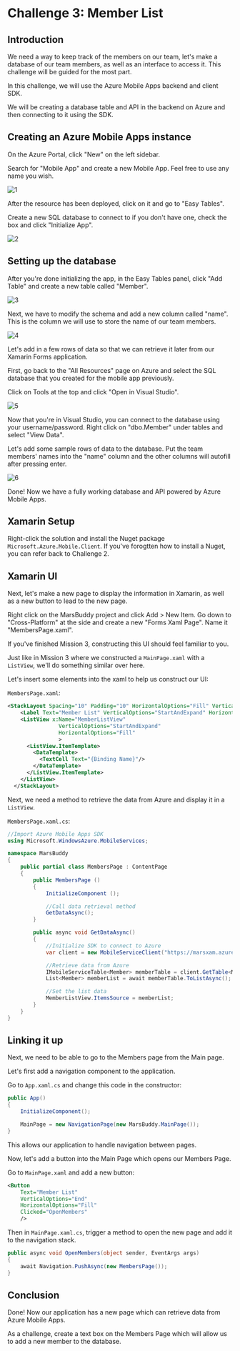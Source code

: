 # Challenge 3: Member List

## Introduction
We need a way to keep track of the members on our team, let's make a database of our team members, as well as an interface to access it. This challenge will be guided for the most part.

In this challenge, we will use the Azure Mobile Apps backend and client SDK.

We will be creating a database table and API in the backend on Azure and then connecting to it using the SDK.

## Creating an Azure Mobile Apps instance
On the Azure Portal, click "New" on the left sidebar.

Search for "Mobile App" and create a new Mobile App. Feel free to use any name you wish.

![1](Images/C3/1.PNG)

After the resource has been deployed, click on it and go to "Easy Tables".

Create a new SQL database to connect to if you don't have one, check the box and click "Initialize App".

![2](Images/C3/2.PNG)

## Setting up the database

After you're done initializing the app, in the Easy Tables panel, click "Add Table" and create a new table called "Member".

![3](Images/C3/3.PNG)

Next, we have to modify the schema and add a new column called "name". This is the column we will use to store the name of our team members.

![4](Images/C3/4.PNG)

Let's add in a few rows of data so that we can retrieve it later from our Xamarin Forms application.

First, go back to the "All Resources" page on Azure and select the SQL database that you created for the mobile app previously.

Click on Tools at the top and click "Open in Visual Studio".

![5](Images/C3/5.PNG)

Now that you're in Visual Studio, you can connect to the database using your username/password. Right click on "dbo.Member" under tables and select "View Data".

Let's add some sample rows of data to the database. Put the team members' names into the "name" column and the other columns will autofill after pressing enter.

![6](Images/C3/6.PNG)

Done! Now we have a fully working database and API powered by Azure Mobile Apps.

## Xamarin Setup

Right-click the solution and install the Nuget package `Microsoft.Azure.Mobile.Client`. If you've forogtten how to install a Nuget, you can refer back to Challenge 2.

## Xamarin UI

Next, let's make a new page to display the information in Xamarin, as well as a new button to lead to the new page.

Right click on the MarsBuddy project and click Add > New Item. Go down to "Cross-Platform" at the side and create a new "Forms Xaml Page". Name it "MembersPage.xaml".

If you've finished Mission 3, constructing this UI should feel familiar to you.

Just like in Mission 3 where we constructed a `MainPage.xaml` with a `ListView`, we'll do something similar over here. 

Let's insert some elements into the xaml to help us construct our UI:

`MembersPage.xaml`:

```xml
<StackLayout Spacing="10" Padding="10" HorizontalOptions="Fill" VerticalOptions="Fill" Orientation="Vertical">
    <Label Text="Member List" VerticalOptions="StartAndExpand" HorizontalOptions="Center" />
    <ListView x:Name="MemberListView"
                VerticalOptions="StartAndExpand"
                HorizontalOptions="Fill"
                >
      <ListView.ItemTemplate>
        <DataTemplate>
          <TextCell Text="{Binding Name}"/>
        </DataTemplate>
      </ListView.ItemTemplate>
    </ListView>
  </StackLayout>
```

Next, we need a method to retrieve the data from Azure and display it in a `ListView`.

`MembersPage.xaml.cs`:

```cs
//Import Azure Mobile Apps SDK
using Microsoft.WindowsAzure.MobileServices;

namespace MarsBuddy
{
	public partial class MembersPage : ContentPage
	{
        public MembersPage ()
        {
            InitializeComponent ();

            //Call data retrieval method
            GetDataAsync();
        }

        public async void GetDataAsync()
        {
            //Initialize SDK to connect to Azure
            var client = new MobileServiceClient("https://marsxam.azurewebsites.net");

            //Retrieve data from Azure
            IMobileServiceTable<Member> memberTable = client.GetTable<Member>();
            List<Member> memberList = await memberTable.ToListAsync();

            //Set the list data
            MemberListView.ItemsSource = memberList;
        }
    }
}
```

## Linking it up
Next, we need to be able to go to the Members page from the Main page.

Let's first add a navigation component to the application.

Go to `App.xaml.cs` and change this code in the constructor:

```cs
public App()
{
    InitializeComponent();

    MainPage = new NavigationPage(new MarsBuddy.MainPage());
}
```

This allows our application to handle navigation between pages.

Now, let's add a button into the Main Page which opens our Members Page.

Go to `MainPage.xaml` and add a new button:

```xml
<Button
    Text="Member List"
    VerticalOptions="End"
    HorizontalOptions="Fill"
    Clicked="OpenMembers"
    />
```
Then in `MainPage.xaml.cs`, trigger a method to open the new page and add it to the navigation stack.

```cs
public async void OpenMembers(object sender, EventArgs args)
{
    await Navigation.PushAsync(new MembersPage());
}   
```

## Conclusion
Done! Now our application has a new page which can retrieve data from Azure Mobile Apps.

As a challenge, create a text box on the Members Page which will allow us to add a new member to the database.